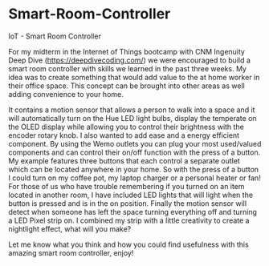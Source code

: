 # Smart-Room-Controller
IoT - Smart Room Controller

For my midterm in the Internet of Things bootcamp with CNM Ingenuity Deep Dive (https://deepdivecoding.com/) we were encouraged to build a smart room controller with skills we learned in the past three weeks. My idea was to create something that would add value to the at home worker in their office space. This concept can be brought into other areas as well adding convenience to your home.

It contains a motion sensor that allows a person to walk into a space and it will automatically turn on the Hue LED light bulbs, display the temperate on the OLED display while allowing you to control their brightness with the encoder rotary knob. I also wanted to add ease and a energy efficient component. By using the Wemo outlets you can plug your most used/valued components and can control their on/off function with the press of a button. My example features three buttons that each control a separate outlet which can be located anywhere in your home. So with the press of a button I could turn on my coffee pot, my laptop charger or a personal heater or fan! For those of us who have trouble remembering if you turned on an item located in another room, I have included LED lights that will light when the button is pressed and is in the on position. Finally the motion sensor will detect when someone has left the space turning everything off and turning a LED Pixel strip on. I combined my strip with a little creativity to create a nightlight effect, what will you make?

Let me know what you think and how you could find usefulness with this amazing smart room controller, enjoy!
